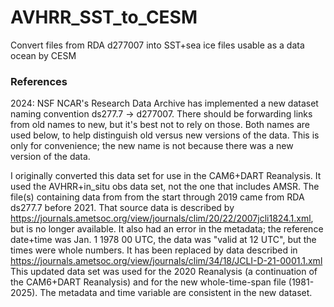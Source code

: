 # AVHRR_SST_to_CESM
Convert files from RDA d277007 into SST+sea ice files usable as a data ocean by CESM

### References ###
2024: NSF NCAR's Research Data Archive has implemented 
a new dataset naming convention ds277.7 -> d277007.
There should be forwarding links from old names to new, but it's best not to rely on those.
Both names are used below, to help distinguish old versus new versions of the data.
This is only for convenience; the new name is not because there was a new version of the data.

I originally converted this data set for use in the CAM6+DART Reanalysis. 
It used the AVHRR+in\_situ obs data set, not the one that includes AMSR.
The file(s) containing data from from the start through 2019 
came from RDA ds277.7 before 2021.  That source data is described by
https://journals.ametsoc.org/view/journals/clim/20/22/2007jcli1824.1.xml,
but is no longer available.  It also had an error in the metadata;
the reference date+time was Jan. 1 1978 00 UTC, the data was "valid at 12 UTC", 
but the times were whole numbers.
It has been replaced by data described in
https://journals.ametsoc.org/view/journals/clim/34/18/JCLI-D-21-0001.1.xml
This updated data set was used for the 2020 Reanalysis (a continuation 
of the CAM6+DART Reanalysis) and for the new whole-time-span file (1981-2025).
The metadata and time variable are consistent in the new dataset.
